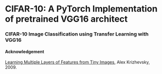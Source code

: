 # CIFAR-10: A PyTorch Implementation of pretrained VGG16 architect

### CIFAR-10 Image Classification using Transfer Learning with VGG16
#### Acknowledgement
[Learning Multiple Layers of Features from Tiny Images](https://www.cs.toronto.edu/~kriz/learning-features-2009-TR.pdf), Alex Krizhevsky, 2009.
